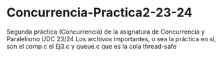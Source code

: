 # Concurrencia-Practica2-23-24
Segunda práctica (Concurrencia) de la asignatura de Concurrencia y Paralelismo UDC 23/24
Los archivos importantes, o sea la práctica en sí, son el comp.c el Ej3.c y queue.c que es la cola thread-safe
